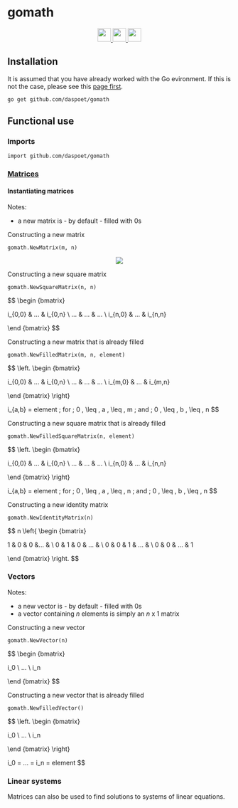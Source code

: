 # gomath

<div
align="center">
     <a
    href ="https://goreportcard.com/report/github.com/daspoet/gomath">
    <img
        height="30" src="https://goreportcard.com/badge/github.com/daspoet/gomath?style=for-the-badge"/>
    </a>
    <a
    href="https://pkg.go.dev/github.com/daspoet/gomath">
    <img
        height="30" src="https://img.shields.io/badge/Made%20with-Go-%2300fff2?style=for-the-badge"/>
    </a>
    <img
        height="30" src="https://img.shields.io/badge/Contains-Math-%23fc0398?style=for-the-badge" />
</div>

## Installation

It is assumed that you have already worked with the Go evironment. If this is not the case, please see this [page first](https://golang.org/doc/install).

`go get github.com/daspoet/gomath`

## Functional use

### Imports

```golang
import github.com/daspoet/gomath
```

### [Matrices](https://pkg.go.dev/github.com/daspoet/gomath#Matrix)

#### Instantiating matrices

Notes:

* a new matrix is - by default - filled with $0$s

Constructing a new matrix

```golang
gomath.NewMatrix(m, n)
```

<div align="center"
>
<img
    src="https://latex.codecogs.com/svg.latex?\color{white}%20\begin%20{bmatrix}i_{0,0}%20&%20...%20&%20i_{0,n}%20\\...%20%20&%20...%20&%20%20...%20%20%20%20\\i_{m,0}%20&%20...%20&%20i_{m,n}\end%20{bmatrix"/>
</div>

Constructing a new square matrix

```golang
gomath.NewSquareMatrix(n, n)
```

$$
\begin {bmatrix}

i_{0,0} & ... & i_{0,n} \\
    ... & ... &  ...    \\
i_{n,0} & ... & i_{n,n}

\end {bmatrix}
$$

Constructing a new matrix that is already filled

```golang
gomath.NewFilledMatrix(m, n, element)
```

$$
\left.
\begin {bmatrix}

i_{0,0} & ... & i_{0,n} \\
   ...  & ... &  ...    \\
i_{m,0} & ... & i_{m,n}

\end {bmatrix}
\right\}

i_{a,b} = element \; for \; 0 \, \leq \, a \, \leq \, m \; and \; 0 \, \leq \, b \, \leq \, n
$$

Constructing a new square matrix that is already filled

```golang
gomath.NewFilledSquareMatrix(n, element)
```

$$
\left.
\begin {bmatrix}

i_{0,0} & ... & i_{0,n} \\
   ...  & ... &  ...    \\
i_{n,0} & ... & i_{n,n}

\end {bmatrix}
\right\}

i_{a,b} = element \; for \; 0 \, \leq \, a \, \leq \, n \; and \; 0 \, \leq \, b \, \leq \, n
$$

Constructing a new identity matrix

```golang
gomath.NewIdentityMatrix(n)
```

$$
n \left\{
\begin {bmatrix}

1 & 0 & 0 &... & \\
0 & 1 & 0 & ... & \\
0 & 0 & 1 & ... & \\
0 & 0 & ... & 1

\end {bmatrix}
\right.
$$

### Vectors

Notes:

* a new vector is - by default - filled with $0$s
* a vector containing $n$ elements is simply an $n$ x $1$ matrix

Constructing a new vector

```golang
gomath.NewVector(n)
```

$$
\begin {bmatrix}

i_0 \\
... \\
i_n

\end {bmatrix}
$$

Constructing a new vector that is already filled

```golang
gomath.NewFilledVector()
```

$$
\left.
\begin {bmatrix}

i_0 \\
... \\
i_n

\end {bmatrix}
\right\}

i_0 = ... = i_n = element
$$

### Linear systems

Matrices can also be used to find solutions to systems of linear equations.
